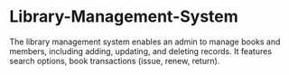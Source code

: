 # Library-Management-System
The library management system enables an admin to manage books and members, including adding, updating, and deleting records. It features search options, book transactions (issue, renew, return).
